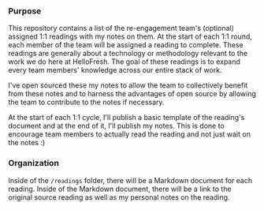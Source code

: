 ### Purpose

This repository contains a list of the re-engagement team's (optional) assigned 1:1 readings with my notes on them. At the 
start of each 1:1 round, each member of the team will be assigned a reading to complete. These readings are generally about 
a technology or methodology relevant to the work we do here at HelloFresh. The goal of these readings is to expand every team
members' knowledge across our entire stack of work. 

I've open sourced these my notes to allow the team to collectively benefit from these notes and to harness the advantages of open source by
allowing the team to contribute to the notes if necessary. 

At the start of each 1:1 cycle, I'll publish a basic template of the reading's document and at the end of it, I'll
publish my notes. This is done to encourage team members to actually read the reading and not just wait on the notes :) 

### Organization

Inside of the `/readings` folder, there will be a Markdown document for each reading. Inside of the Markdown document,
there will be a link to the original source reading as well as my personal notes on the reading. 
